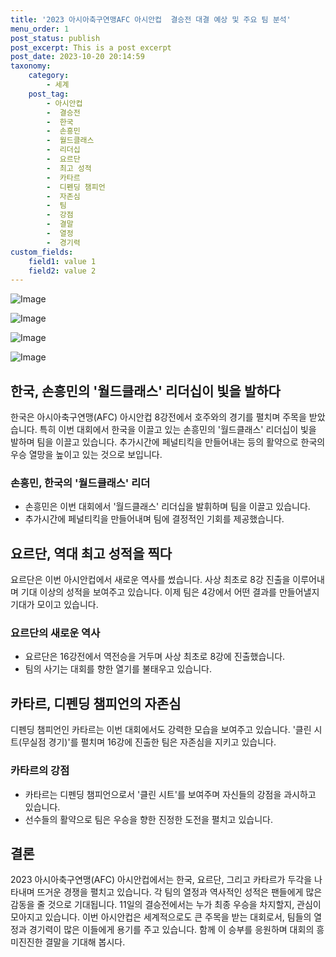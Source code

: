 ```yaml
---
title: '2023 아시아축구연맹AFC 아시안컵  결승전 대결 예상 및 주요 팀 분석'
menu_order: 1
post_status: publish
post_excerpt: This is a post excerpt
post_date: 2023-10-20 20:14:59
taxonomy:
    category:
        - 세계
    post_tag:
        - 아시안컵
        -  결승전
        -  한국
        -  손흥민
        -  월드클래스
        -  리더십
        -  요르단
        -  최고 성적
        -  카타르
        -  디펜딩 챔피언
        -  자존심
        -  팀
        -  강점
        -  결말
        -  열정
        -  경기력
custom_fields:
    field1: value 1
    field2: value 2
---
```


![Image](https://imgnews.pstatic.net/image/469/2024/02/06/0000784301_001_20240206221801575.jpg?type=w647)

![Image](https://imgnews.pstatic.net/image/469/2024/02/06/0000784301_002_20240206221801606.jpg?type=w647)

![Image](https://imgnews.pstatic.net/image/469/2024/02/06/0000784301_003_20240206221801632.jpg?type=w647)

![Image](https://imgnews.pstatic.net/image/469/2024/02/06/0000784301_004_20240206221801659.jpg?type=w647)


## 한국, 손흥민의 '월드클래스' 리더십이 빛을 발하다
한국은 아시아축구연맹(AFC) 아시안컵 8강전에서 호주와의 경기를 펼치며 주목을 받았습니다. 특히 이번 대회에서 한국을 이끌고 있는 손흥민의 '월드클래스' 리더십이 빛을 발하며 팀을 이끌고 있습니다. 추가시간에 페널티킥을 만들어내는 등의 활약으로 한국의 우승 열망을 높이고 있는 것으로 보입니다.

### 손흥민, 한국의 '월드클래스' 리더
- 손흥민은 이번 대회에서 '월드클래스' 리더십을 발휘하며 팀을 이끌고 있습니다.
- 추가시간에 페널티킥을 만들어내며 팀에 결정적인 기회를 제공했습니다.

## 요르단, 역대 최고 성적을 찍다
요르단은 이번 아시안컵에서 새로운 역사를 썼습니다. 사상 최초로 8강 진출을 이루어내며 기대 이상의 성적을 보여주고 있습니다. 이제 팀은 4강에서 어떤 결과를 만들어낼지 기대가 모이고 있습니다.

### 요르단의 새로운 역사
- 요르단은 16강전에서 역전승을 거두며 사상 최초로 8강에 진출했습니다.
- 팀의 사기는 대회를 향한 열기를 불태우고 있습니다.

## 카타르, 디펜딩 챔피언의 자존심
디펜딩 챔피언인 카타르는 이번 대회에서도 강력한 모습을 보여주고 있습니다. '클린 시트(무실점 경기)'를 펼치며 16강에 진출한 팀은 자존심을 지키고 있습니다.

### 카타르의 강점
- 카타르는 디펜딩 챔피언으로서 '클린 시트'를 보여주며 자신들의 강점을 과시하고 있습니다.
- 선수들의 활약으로 팀은 우승을 향한 진정한 도전을 펼치고 있습니다.

## 결론
2023 아시아축구연맹(AFC) 아시안컵에서는 한국, 요르단, 그리고 카타르가 두각을 나타내며 뜨거운 경쟁을 펼치고 있습니다. 각 팀의 열정과 역사적인 성적은 팬들에게 많은 감동을 줄 것으로 기대됩니다. 11일의 결승전에서는 누가 최종 우승을 차지할지, 관심이 모아지고 있습니다. 이번 아시안컵은 세계적으로도 큰 주목을 받는 대회로서, 팀들의 열정과 경기력이 많은 이들에게 용기를 주고 있습니다. 함께 이 승부를 응원하며 대회의 흥미진진한 결말을 기대해 봅시다.
